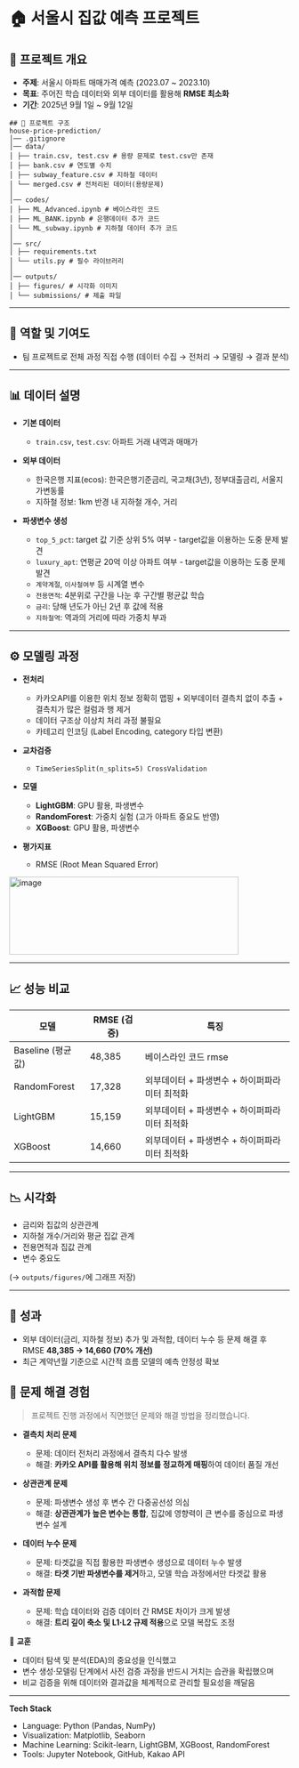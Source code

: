 # 🏠 서울시 집값 예측 프로젝트  

## 📌 프로젝트 개요  
- **주제**: 서울시 아파트 매매가격 예측 (2023.07 ~ 2023.10)  
- **목표**: 주어진 학습 데이터와 외부 데이터를 활용해 **RMSE 최소화**  
- **기간**: 2025년 9월 1일 ~ 9월 12일  

```
## 📂 프로젝트 구조  
house-price-prediction/
│── .gitignore
│── data/
│ ├── train.csv, test.csv # 용량 문제로 test.csv만 존재
│ ├── bank.csv # 연도별 수치
│ ├── subway_feature.csv # 지하철 데이터
│ └── merged.csv # 전처리된 데이터(용량문제)
│
│── codes/
│ ├── ML_Advanced.ipynb # 베이스라인 코드
│ ├── ML_BANK.ipynb # 은행데이터 추가 코드
│ └── ML_subway.ipynb # 지하철 데이터 추가 코드
│
│── src/
│ ├── requirements.txt 
│ └── utils.py # 필수 라이브러리
│
│── outputs/
│ ├── figures/ # 시각화 이미지
│ └── submissions/ # 제출 파일
```
---

## 🙋 역할 및 기여도
- 팀 프로젝트로 전체 과정 직접 수행 (데이터 수집 → 전처리 → 모델링 → 결과 분석)
  
---

## 📊 데이터 설명  

- **기본 데이터**  
  - `train.csv`, `test.csv`: 아파트 거래 내역과 매매가  

- **외부 데이터**  
  - 한국은행 지표(ecos): 한국은행기준금리, 국고채(3년), 정부대출금리, 서울지가변동률   
  - 지하철 정보: 1km 반경 내 지하철 개수, 거리  

- **파생변수 생성**  
  - `top_5_pct`: target 값 기준 상위 5% 여부 - target값을 이용하는 도중 문제 발견 
  - `luxury_apt`: 연평균 20억 이상 아파트 여부 - target값을 이용하는 도중 문제 발견
  - `계약계절`, `이사철여부` 등 시계열 변수
  - `전용면적`: 4분위로 구간을 나눈 후 구간별 평균값 학습
  - `금리`: 당해 년도가 아닌 2년 후 값에 적용
  - `지하철역`: 역과의 거리에 따라 가중치 부과 

---

## ⚙️ 모델링 과정  

- **전처리**  
  - 카카오API를 이용한 위치 정보 정확히 맵핑 + 외부데이터 결측치 없이 추출 + 결측치가 많은 컬럼과 행 제거
  - 데이터 구조상 이상치 처리 과정 불필요
  - 카테고리 인코딩 (Label Encoding, category 타입 변환)  

- **교차검증**  
  - `TimeSeriesSplit(n_splits=5) CrossValidation`  

- **모델**  
  - **LightGBM**: GPU 활용, 파생변수  
  - **RandomForest**: 가중치 실험 (고가 아파트 중요도 반영)
  - **XGBoost**: GPU 활용, 파생변수

- **평가지표**  
  - RMSE (Root Mean Squared Error)  
<img width="412" height="140" alt="image" src="https://github.com/user-attachments/assets/152c2735-fe2a-448f-9209-fbfbf5d04c7f" />

---

## 📈 성능 비교  

| 모델                | RMSE (검증)  | 특징 |
|--------------------|-------------|------|
| Baseline (평균값)    | 48,385      | 베이스라인 코드 rmse |
| RandomForest       | 17,328      | 외부데이터 + 파생변수 + 하이퍼파라미터 최적화 |
| LightGBM           | 15,159      | 외부데이터 + 파생변수 + 하이퍼파라미터 최적화 |
| XGBoost            | 14,660      | 외부데이터 + 파생변수 + 하이퍼파라미터 최적화 |

---

## 📉 시각화  

- 금리와 집값의 상관관계  
- 지하철 개수/거리와 평균 집값 관계  
- 전용면적과 집값 관계
- 변수 중요도  

(→ `outputs/figures/`에 그래프 저장)  

---

## 🚀 성과
- 외부 데이터(금리, 지하철 정보) 추가 및 과적합, 데이터 누수 등 문제 해결 후 RMSE **48,385 → 14,660 (70% 개선)**
- 최근 계약년월 기준으로 시간적 흐름 모델의 예측 안정성 확보

## 🔧 문제 해결 경험  

> 프로젝트 진행 과정에서 직면했던 문제와 해결 방법을 정리했습니다.  

- **결측치 처리 문제**  
  - 문제: 데이터 전처리 과정에서 결측치 다수 발생  
  - 해결: **카카오 API를 활용해 위치 정보를 정교하게 매핑**하여 데이터 품질 개선  

- **상관관계 문제**  
  - 문제: 파생변수 생성 후 변수 간 다중공선성 의심  
  - 해결: **상관관계가 높은 변수는 통합**, 집값에 영향력이 큰 변수를 중심으로 파생변수 설계  

- **데이터 누수 문제**  
  - 문제: 타겟값을 직접 활용한 파생변수 생성으로 데이터 누수 발생  
  - 해결: **타겟 기반 파생변수를 제거**하고, 모델 학습 과정에서만 타겟값 활용  

- **과적합 문제**  
  - 문제: 학습 데이터와 검증 데이터 간 RMSE 차이가 크게 발생  
  - 해결: **트리 깊이 축소 및 L1·L2 규제 적용**으로 모델 복잡도 조정  

📌 **교훈**
- 데이터 탐색 및 분석(EDA)의 중요성을 인식했고
- 변수 생성·모델링 단계에서 사전 검증 과정을 반드시 거치는 습관을 확립했으며
- 비교 검증을 위해 데이터와 결과값을 체계적으로 관리할 필요성을 깨달음

---

**Tech Stack**  
- Language: Python (Pandas, NumPy)  
- Visualization: Matplotlib, Seaborn  
- Machine Learning: Scikit-learn, LightGBM, XGBoost, RandomForest  
- Tools: Jupyter Notebook, GitHub, Kakao API
  
